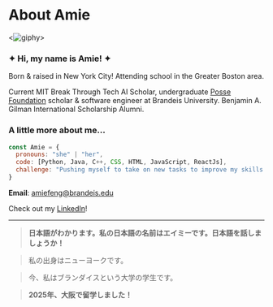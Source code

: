 # About Amie
<![giphy](https://github.com/user-attachments/assets/294358b1-246d-44ad-9860-d27066d8b70c)>

### ✦ Hi, my name is **Amie**! ✦

Born & raised in New York City!
Attending school in the Greater Boston area. 

Current MIT Break Through Tech AI Scholar, undergraduate [Posse Foundation](https://www.possefoundation.org/) scholar & software engineer at Brandeis University. 
Benjamin A. Gilman International Scholarship Alumni.

### A little more about me...
```javascript
const Amie = {
  pronouns: "she" | "her",
  code: [Python, Java, C++, CSS, HTML, JavaScript, ReactJs],
  challenge: "Pushing myself to take on new tasks to improve my skills and build off of experience."
}
```
**Email**: amiefeng@brandeis.edu

Check out my [LinkedIn](www.linkedin.com/in/amie-feng)!

---
> **日本語がわかります。私の日本語の名前はエイミーです。日本語を話しましょうか！**

> 私の出身はニューヨークです。

> 今、私はブランダイスという大学の学生です。

> **2025年、大阪で留学しました！**
